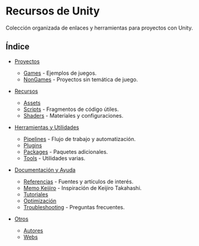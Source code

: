 # Recursos de Unity

Colección organizada de enlaces y herramientas para proyectos con Unity.

## Índice

- [Proyectos](Proyectos/README.md)
  - [Games](Proyectos/Games/README.md) - Ejemplos de juegos.
  - [NonGames](Proyectos/NonGames/README.md) - Proyectos sin temática de juego.

- [Recursos](Recursos/README.md)
  - [Assets](Recursos/Assets/README.md)
  - [Scripts](Recursos/Scripts/README.md) - Fragmentos de código útiles.
  - [Shaders](Recursos/Shaders/README.md) - Materiales y configuraciones.

- [Herramientas y Utilidades](Herramientas_y_Utilidades/README.md)
  - [Pipelines](Herramientas_y_Utilidades/Pipelines/README.md) - Flujo de trabajo y automatización.
  - [Plugins](Herramientas_y_Utilidades/Plugins/README.md)
  - [Packages](Herramientas_y_Utilidades/Packages/README.md) - Paquetes adicionales.
  - [Tools](Herramientas_y_Utilidades/Tools/README.md) - Utilidades varias.

- [Documentación y Ayuda](Documentacion_y_Ayuda/README.md)
  - [Referencias](Documentacion_y_Ayuda/Referencias/README.md) - Fuentes y artículos de interés.
  - [Memo Keijiro](Documentacion_y_Ayuda/Referencias/keijiro_memo.md) - Inspiración de Keijiro Takahashi.
  - [Tutoriales](Documentacion_y_Ayuda/Tutorials/README.md)
  - [Optimización](Documentacion_y_Ayuda/Optimizacion/README.md)
  - [Troubleshooting](Documentacion_y_Ayuda/Troubleshooting/README.md) - Preguntas frecuentes.

- [Otros](Otros/README.md)
  - [Autores](Otros/Autores/README.md)
  - [Webs](Otros/Webs/README.md)
